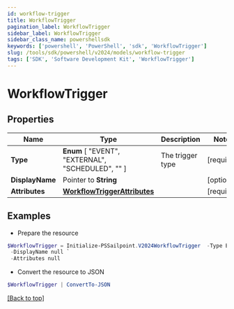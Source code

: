 ```yaml
---
id: workflow-trigger
title: WorkflowTrigger
pagination_label: WorkflowTrigger
sidebar_label: WorkflowTrigger
sidebar_class_name: powershellsdk
keywords: ['powershell', 'PowerShell', 'sdk', 'WorkflowTrigger'] 
slug: /tools/sdk/powershell/v2024/models/workflow-trigger
tags: ['SDK', 'Software Development Kit', 'WorkflowTrigger']
---
```



# WorkflowTrigger

## Properties

Name | Type | Description | Notes
------------ | ------------- | ------------- | -------------
**Type** |   **Enum** [  "EVENT",    "EXTERNAL",    "SCHEDULED",    "" ] | The trigger type | [required]
**DisplayName** |  Pointer to **String** |  | [optional] 
**Attributes** |  [**WorkflowTriggerAttributes**](workflow-trigger-attributes) |  | [required]

## Examples

- Prepare the resource
```powershell
$WorkflowTrigger = Initialize-PSSailpoint.V2024WorkflowTrigger  -Type EVENT `
 -DisplayName null `
 -Attributes null
```

- Convert the resource to JSON
```powershell
$WorkflowTrigger | ConvertTo-JSON
```


[[Back to top]](#) 

